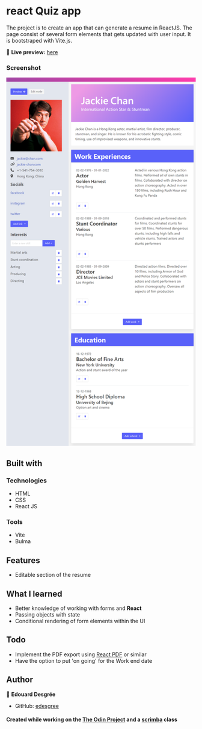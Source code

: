 # react Quiz app

The project is to create an app that can generate a resume in ReactJS.
The page consist of several form elements that gets updated with user input.
It is bootstraped with Vite.js.

🔗 **Live preview:** [here](https://velvety-treacle-40877e.netlify.app/)

### Screenshot

![screenshot](./screenshot.png)

## Built with

### Technologies

- HTML
- CSS
- React JS

### Tools

- Vite
- Bulma

## Features

- Editable section of the resume

## What I learned

- Better knowledge of working with forms and **React**
- Passing objects with state
- Conditional rendering of form elements within the UI

## Todo

- Implement the PDF export using [React PDF](https://www.npmjs.com/package/react-pdf) or similar
- Have the option to put 'on going' for the Work end date

## Author

👤 **Edouard Desgrée**

- GitHub: [edesgree](https://github.com/edesgree)

#### Created while working on the [The Odin Project](https://www.theodinproject.com/) and a [scrimba](https://scrimba.com/) class
